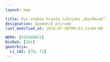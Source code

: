 ```yaml
---
layout: map

title: Dva stabla hrasta lužnjaka „Đurđevak”
designation: Spomenik prirode
last_modified_at: 2018-07-30T09:53:11+02:00

WDPA: [555589031]
BioRaS: [261]
geoSrbija:
  L1_182: [70, 71]
---
```

